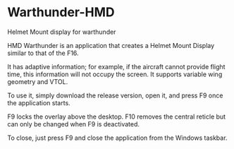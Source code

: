 # Warthunder-HMD
Helmet Mount display for warthunder


HMD Warthunder is an application that creates a Helmet Mount Display similar to that of the F16.

It has adaptive information; for example, if the aircraft cannot provide flight time, this information will not occupy the screen. It supports variable wing geometry and VTOL.

To use it, simply download the release version, open it, and press F9 once the application starts.

F9 locks the overlay above the desktop.
F10 removes the central reticle but can only be changed when F9 is deactivated.

To close, just press F9 and close the application from the Windows taskbar.

